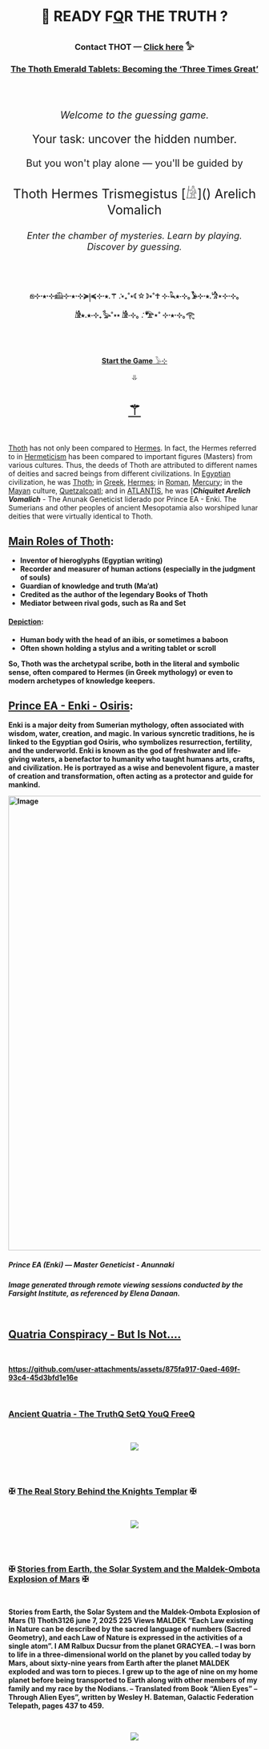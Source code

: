 
<br><br>


# <p align="center">    🧬 READY F[Q]((https://github.com/user-attachments/assets/5d2b99f7-6360-46cd-9e98-5effeb1b37cc)  )R  THE  TRUTH ?  
### <p align="center">   Contact THOT — [Click here](https://thoth3126.com.br/sobre-o-autor/) 𓅞

### <p align="center">  [The Thoth Emerald Tablets: Becoming the ‘Three Times Great’](https://thoth3126.com.br/as-tabuas-de-esmeralda-de-thoth-14-tornando-me-o-tres-vezes-grande/)




<br><br>


<p align="center" style="font-size: 1.4em;"><em>Welcome to the guessing game.</em></p>  
<p align="center" style="font-size: 1.6em;">Your task: uncover the hidden number.</p>  
<p align="center" style="font-size: 1.4em;">But you won't play alone — you'll be guided by</p>  
<p align="center" style="font-size: 1.8em;"> Thoth Hermes Trismegistus [𓀚]() Arelich Vomalich </p>  
<p align="center" style="font-size: 1.3em;"><em>Enter the chamber of mysteries. Learn by playing. Discover by guessing.</em></p>

<br><br>


#### <p align="center"> 𓁶⊹⋅⭒⋅⊹𓊝⊹⋅⭒⋅⊹≽༏≼⊹⋅⭒.⚚ ݁.⋆₊˚⋆☾✩☽⋆˚☥ ⊹⋅𓆗⭒⋅⊹｡𓅥⊹⋅⭒.𓀝⋆⊹⋅⊹｡𓀚⭒.⭒⋅⊹₊𓅭˚⋆⋆ 𓀚⋅⊹｡ ݁. 𓅟⋆˚ ⊹⋅⭒⋅⊹｡𓂀


<br><br>


<p align="center">
  <a href="https://fabianacampanari.github.io/Thot-MentalistQ-GameQ/" target="_blank">
     <strong>Start the Game</strong>  𓅥⊹

  </a>
</p>


<p align="center"> ⥥


<h1 align="center"> 
  <a href="https://fabianacampanari.github.io/Thot-MentalistQ-GameQ/" title="- The Mentalist Guesing Game ✠ Ancient Quatria">⚚</a>
</h1>



<br>


[Thoth]() has not only been compared to [Hermes](). In fact, the Hermes referred to in [Hermeticism]() has been compared to important figures (Masters) from various cultures. Thus, the deeds of Thoth are attributed to different names of deities and sacred beings from different civilizations. In [Egyptian]() civilization, he was [Thoth](); in [Greek](), [Hermes](); in [Roman](), [Mercury](); in the [Mayan]() culture, [Quetzalcoatl](); and in [ATLANTIS](), he was [***Chiquitet Arelich Vomalich*** - The Anunak Geneticist liderado por Prince EA - Enki. The Sumerians and other peoples of ancient Mesopotamia also worshiped lunar deities that were virtually identical to Thoth.

<b> 



## [Main Roles of Thoth]():

- Inventor of hieroglyphs (Egyptian writing)
- Recorder and measurer of human actions (especially in the judgment of souls)
- Guardian of knowledge and truth (Ma’at)
- Credited as the author of the legendary Books of Thoth
- Mediator between rival gods, such as Ra and Set

<b>


#### [Depiction]():

- Human body with the head of an ibis, or sometimes a baboon
- Often shown holding a stylus and a writing tablet or scroll

So, Thoth was the archetypal scribe, both in the literal and symbolic sense, often compared to Hermes (in Greek mythology) or even to modern archetypes of knowledge keepers.


<b><b>

## [Prince EA - Enki - Osiris]():

<b><b>


Enki is a major deity from Sumerian mythology, often associated with wisdom, water, creation, and magic. In various syncretic traditions, he is linked to the Egyptian god Osiris, who symbolizes resurrection, fertility, and the underworld. Enki is known as the god of freshwater and life-giving waters, a benefactor to humanity who taught humans arts, crafts, and civilization. He is portrayed as a wise and benevolent figure, a master of creation and transformation, often acting as a protector and guide for mankind.


<b><b>

<img width="906" alt="Image" src="https://github.com/user-attachments/assets/572e8b9c-29d6-4854-94d2-fbd24b3fd5e9" />

##### Prince EA (Enki) — Master Geneticist - Anunnaki
*Image generated through remote viewing sessions conducted by the Farsight Institute, as referenced by Elena Danaan.*

<b><b>

 
<!--
Enlil (Set):
Enlil is another key figure in Sumerian myth, representing authority, the wind, and storms. He is often equated with the Egyptian god Set, a complex deity associated with chaos, desert storms, and conflict. Enlil embodies power, command, and sometimes destruction, acting as the god who enforces divine order but can also be a force of disruption. His role often contrasts with that of Enki, highlighting the balance between order and chaos, creation and destruction in mythology.
-->




<br>

## [Quatria Conspiracy - But Is Not....](https://www.timboucher.ca/?s=quatria)


<br>

https://github.com/user-attachments/assets/875fa917-0aed-469f-93c4-45d3bfd1e16e


<br>


### [Ancient Quatria - The TruthQ SetQ YouQ FreeQ ](https://lostbooks.gumroad.com/l/quatria-conspiracy)

<br>

<p align="center"> 
  <img src="https://github.com/user-attachments/assets/e2e15e61-e380-4414-beba-713c161c882d" />


<br><br>


### ✠ [The Real Story Behind the Knights Templar](https://thoth3126.com.br/a-real-historia-por-tras-dos-cavaleiros-templarios-xi/)  ✠


<br>

<p align="center"> 
  <img src="https://github.com/user-attachments/assets/0b375ebd-e872-4009-8da1-7e46af75aa91" />


<br><br>


### ✠ [Stories from Earth, the Solar System and the Maldek-Ombota Explosion of Mars]()  ✠


<br>

Stories from Earth, the Solar System and the Maldek-Ombota Explosion of Mars (1) Thoth3126 june 7, 2025 225 Views MALDEK “Each Law existing in Nature can be described by the sacred language of numbers (Sacred Geometry), and each Law of Nature is expressed in the activities of a single atom”.  I AM Ralbux Ducsur from the planet GRACYEA. – I was born to life in a three-dimensional world on the planet by you called today by Mars, about sixty-nine years from Earth after the planet MALDEK exploded and was torn to pieces. I grew up to the age of nine on my home planet before being transported to Earth along with other members of my family and my race by the Nodians. –  Translated from Book “Alien Eyes” – Through Alien Eyes”, written by Wesley H. Bateman, Galactic Federation Telepath, pages 437 to 459.

<br>

<p align="center"> 
  <img src="https://github.com/user-attachments/assets/e821c201-6efb-47a7-8bcf-9b1dc1df83f2" />
  
